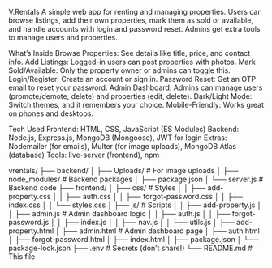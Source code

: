 V.Rentals
A simple web app for renting and managing properties. Users can browse listings, add their own properties, mark them as sold or available, and handle accounts with login and password reset. Admins get extra tools to manage users and properties.


What’s Inside
Browse Properties: See details like title, price, and contact info.
Add Listings: Logged-in users can post properties with photos.
Mark Sold/Available: Only the property owner or admins can toggle this.
Login/Register: Create an account or sign in.
Password Reset: Get an OTP email to reset your password.
Admin Dashboard: Admins can manage users (promote/demote, delete) and properties (edit, delete).
Dark/Light Mode: Switch themes, and it remembers your choice.
Mobile-Friendly: Works great on phones and desktops.

Tech Used
Frontend: HTML, CSS, JavaScript (ES Modules)
Backend: Node.js, Express.js, MongoDB (Mongoose), JWT for login
Extras: Nodemailer (for emails), Multer (for image uploads), MongoDB Atlas (database)
Tools: live-server (frontend), npm

vrentals/
├── backend/
│   ├── Uploads/            # For image uploads
│   ├── node_modules/       # Backend packages
│   ├── package.json
│   └── server.js           # Backend code
├── frontend/
│   ├── css/                # Styles
│   │   ├── add-property.css
│   │   ├── auth.css
│   │   ├── forgot-password.css
│   │   ├── index.css
│   │   └── styles.css
│   ├── js/                 # Scripts
│   │   ├── add-property.js
│   │   ├── admin.js        # Admin dashboard logic
│   │   ├── auth.js
│   │   ├── forgot-password.js
│   │   ├── index.js
│   │   ├── nav.js
│   │   └── utils.js
│   ├── add-property.html
│   ├── admin.html          # Admin dashboard page
│   ├── auth.html
│   ├── forgot-password.html
│   ├── index.html
│   ├── package.json
│   └── package-lock.json
├── .env                    # Secrets (don’t share!)
└── README.md               # This file